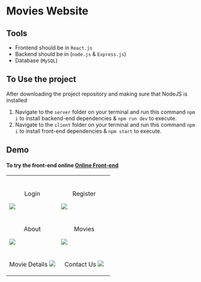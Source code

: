 # Movies Website

## Tools
- Frontend should be in `React.js`
- Backend should be in (`node.js` & `Express.js`)
- Database (`MySQL`)

## To Use the project
After downloading the project repository and making sure that NodeJS is installed 
1. Navigate to the `server` folder on your terminal and run this command `npm i` to install backend-end dependencies & `npm run dev` to execute.
2. Navigate to the `client` folder on your terminal and run this command `npm i` to install front-end dependencies & `npm start` to execute.

## Demo
#### To try the front-end online [Online Front-end](https://mahmoudhaney.github.io/MoviesApplication/)

<table width="100%"> 
  <tr>
    <td width="50%">      
    &nbsp; 
    <br>
    <p align="center">
      Login
    </p>
    <img src="https://github.com/mahmoudhaney/MoviesApplication/assets/83553963/6216ddc5-a356-4bd1-b343-096d6c7c2104">
    </td> 
    <td width="50%">
    <br>
    <p align="center">
      Register
    </p>
    <img src="https://github.com/mahmoudhaney/MoviesApplication/assets/83553963/d02af713-3d17-4c04-aaff-db665a693145">  
    </td>
  </tr>

  <tr>
    <td width="50%">      
    &nbsp; 
    <br>
    <p align="center">
      About
    </p>
    <img src="https://github.com/mahmoudhaney/MoviesApplication/assets/83553963/92343c30-d341-49ef-85d8-cc2c4e9b21f9">
    </td> 
    <td width="50%">
    <br>
    <p align="center">
      Movies
    </p>
    <img src="https://github.com/mahmoudhaney/MoviesApplication/assets/83553963/23a5cd68-5c1c-4afd-a002-544060359ad2">  
    </td>
  </tr>

  <tr>
    <td width="50%">      
    &nbsp; 
    <br>
    <p align="center">
      Movie Details
    <img src="https://github.com/mahmoudhaney/MoviesApplication/assets/83553963/491ae8ea-32f8-42a1-a572-bf064a91f816">
    <td width="50%">
    <br>
    <p align="center">
      Contact Us
    <img src="https://github.com/mahmoudhaney/MoviesApplication/assets/83553963/25d3acd8-189e-4c3a-8dab-a20aff6ff809">  
    </td>
  </tr>
</table>
